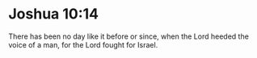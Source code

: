 # Joshua 10:14

There has been no day like it before or since, when the Lord heeded the voice of a man, for the Lord fought for Israel.
